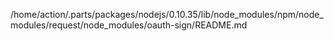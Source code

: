 /home/action/.parts/packages/nodejs/0.10.35/lib/node_modules/npm/node_modules/request/node_modules/oauth-sign/README.md